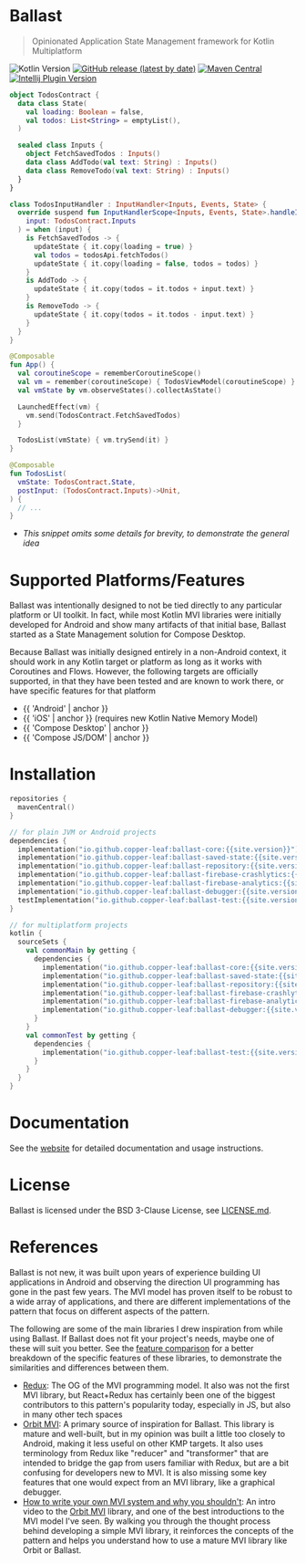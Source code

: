---
---

# Ballast

> Opinionated Application State Management framework for Kotlin Multiplatform

![Kotlin Version](https://img.shields.io/badge/Kotlin-1.8.20-orange)
[![GitHub release (latest by date)](https://img.shields.io/github/v/release/copper-leaf/ballast)](https://github.com/copper-leaf/ballast/releases)
[![Maven Central](https://img.shields.io/maven-central/v/io.github.copper-leaf/ballast-core)](https://search.maven.org/artifact/io.github.copper-leaf/ballast-core)
[![Intellij Plugin Version](https://img.shields.io/jetbrains/plugin/v/18702-ballast)](https://plugins.jetbrains.com/plugin/18702-ballast)

```kotlin
object TodosContract {
  data class State(
    val loading: Boolean = false,
    val todos: List<String> = emptyList(),
  )

  sealed class Inputs {
    object FetchSavedTodos : Inputs()
    data class AddTodo(val text: String) : Inputs()
    data class RemoveTodo(val text: String) : Inputs()
  }
}

class TodosInputHandler : InputHandler<Inputs, Events, State> {
  override suspend fun InputHandlerScope<Inputs, Events, State>.handleInput(
    input: TodosContract.Inputs
  ) = when (input) {
    is FetchSavedTodos -> {
      updateState { it.copy(loading = true) }
      val todos = todosApi.fetchTodos()
      updateState { it.copy(loading = false, todos = todos) }
    }
    is AddTodo -> {
      updateState { it.copy(todos = it.todos + input.text) }
    }
    is RemoveTodo -> {
      updateState { it.copy(todos = it.todos - input.text) }
    }
  }
}

@Composable
fun App() {
  val coroutineScope = rememberCoroutineScope()
  val vm = remember(coroutineScope) { TodosViewModel(coroutineScope) }
  val vmState by vm.observeStates().collectAsState()

  LaunchedEffect(vm) {
    vm.send(TodosContract.FetchSavedTodos)
  }

  TodosList(vmState) { vm.trySend(it) }
}

@Composable
fun TodosList(
  vmState: TodosContract.State,
  postInput: (TodosContract.Inputs)->Unit,
) {
  // ...
}
```

* _This snippet omits some details for brevity, to demonstrate the general idea_

# Supported Platforms/Features

Ballast was intentionally designed to not be tied directly to any particular platform or UI toolkit. In fact, while most
Kotlin MVI libraries were initially developed for Android and show many artifacts of that initial base, Ballast started
as a State Management solution for Compose Desktop.

Because Ballast was initially designed entirely in a non-Android context, it should work in any Kotlin target or
platform as long as it works with Coroutines and Flows. However, the following targets are officially supported, in
that they have been tested and are known to work there, or have specific features for that platform

- {{ 'Android' | anchor }}
- {{ 'iOS' | anchor }} (requires new Kotlin Native Memory Model)
- {{ 'Compose Desktop' | anchor }}
- {{ 'Compose JS/DOM' | anchor }}

# Installation

```kotlin
repositories {
  mavenCentral()
}

// for plain JVM or Android projects
dependencies {
  implementation("io.github.copper-leaf:ballast-core:{{site.version}}")
  implementation("io.github.copper-leaf:ballast-saved-state:{{site.version}}")
  implementation("io.github.copper-leaf:ballast-repository:{{site.version}}")
  implementation("io.github.copper-leaf:ballast-firebase-crashlytics:{{site.version}}")
  implementation("io.github.copper-leaf:ballast-firebase-analytics:{{site.version}}")
  implementation("io.github.copper-leaf:ballast-debugger:{{site.version}}")
  testImplementation("io.github.copper-leaf:ballast-test:{{site.version}}")
}

// for multiplatform projects
kotlin {
  sourceSets {
    val commonMain by getting {
      dependencies {
        implementation("io.github.copper-leaf:ballast-core:{{site.version}}")
        implementation("io.github.copper-leaf:ballast-saved-state:{{site.version}}")
        implementation("io.github.copper-leaf:ballast-repository:{{site.version}}")
        implementation("io.github.copper-leaf:ballast-firebase-crashlytics:{{site.version}}")
        implementation("io.github.copper-leaf:ballast-firebase-analytics:{{site.version}}")
        implementation("io.github.copper-leaf:ballast-debugger:{{site.version}}")
      }
    }
    val commonTest by getting {
      dependencies {
        implementation("io.github.copper-leaf:ballast-test:{{site.version}}")
      }
    }
  }
}
```

# Documentation

See the [website](https://copper-leaf.github.io/ballast/) for detailed documentation and usage instructions.

# License

Ballast is licensed under the BSD 3-Clause License, see [LICENSE.md](https://github.com/copper-leaf/ballast/tree/main/LICENSE.md).

# References

Ballast is not new, it was built upon years of experience building UI applications in Android and observing the
direction UI programming has gone in the past few years. The MVI model has proven itself to be robust to a wide array
of applications, and there are different implementations of the pattern that focus on different aspects of the pattern.

The following are some of the main libraries I drew inspiration from while using Ballast. If Ballast does not fit your
project's needs, maybe one of these will suit you better. See the [feature comparison][4] for a better breakdown of the
specific features of these libraries, to demonstrate the similarities and differences between them.

- [Redux][1]: The OG of the MVI programming model. It also was not the first MVI library, but React+Redux has certainly
  been one of the biggest contributors to this pattern's popularity today, especially in JS, but also in many other
  tech spaces
- [Orbit MVI][2]: A primary source of inspiration for Ballast. This library is mature and well-built, but in my opinion
  was built a little too closely to Android, making it less useful on other KMP targets. It also uses terminology from
  Redux like "reducer" and "transformer" that are intended to bridge the gap from users familiar with Redux, but are
  a bit confusing for developers new to MVI. It is also missing some key features that one would expect from an MVI
  library, like a graphical debugger.
- [How to write your own MVI system and why you shouldn't][3]: An intro video to the [Orbit MVI][2] library, and one of
  the best introductions to the MVI model I've seen. By walking you through the thought process behind developing a
  simple MVI library, it reinforces the concepts of the pattern and helps you understand how to use a mature MVI library
  like Orbit or Ballast.


[1]: https://github.com/reduxjs/redux
[2]: https://github.com/orbit-mvi/orbit-mvi
[3]: https://www.youtube.com/watch?v=E6obYmkkdko
[4]: https://copper-leaf.github.io/ballast/wiki/feature-comparison/
